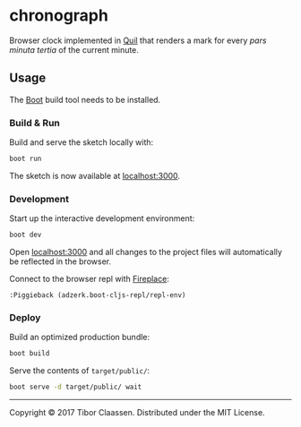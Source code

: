 # chronograph

Browser clock implemented in [Quil] that renders a mark for every *pars minuta
tertia* of the current minute.

[Quil]: http://quil.info

## Usage

The [Boot] build tool needs to be installed.

[Boot]: http://boot-clj.com
[ClojureScript]: https://clojurescript.org

### Build & Run

Build and serve the sketch locally with:

```sh
boot run
```

The sketch is now available at [localhost:3000](http://localhost:3000).

### Development

Start up the interactive development environment:

```sh
boot dev
```

Open [localhost:3000](http://localhost:3000) and all changes to the project
files will automatically be reflected in the browser.

Connect to the browser repl with [Fireplace]:

```vim
:Piggieback (adzerk.boot-cljs-repl/repl-env)
```

[Fireplace]: https://github.com/tpope/vim-fireplace

### Deploy

Build an optimized production bundle:

```sh
boot build
```

Serve the contents of `target/public/`:

```sh
boot serve -d target/public/ wait
```

---
Copyright © 2017 Tibor Claassen. Distributed under the MIT License.
